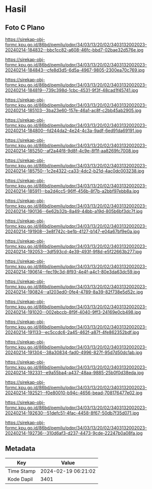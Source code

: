 # Hasil

## Foto C Plano

https://sirekap-obj-formc.kpu.go.id/86bd/pemilu/pdpr/34/03/13/20/02/3403132002023-20240214-184832--bbc1cc82-a608-46fc-bbd7-02bae32d576e.jpg

https://sirekap-obj-formc.kpu.go.id/86bd/pemilu/pdpr/34/03/13/20/02/3403132002023-20240214-184843--cfe8d3d5-6d5a-4967-9805-2300ea70c769.jpg

https://sirekap-obj-formc.kpu.go.id/86bd/pemilu/pdpr/34/03/13/20/02/3403132002023-20240214-184819--739c398d-1cbc-4531-9f3f-48cad1f45741.jpg

https://sirekap-obj-formc.kpu.go.id/86bd/pemilu/pdpr/34/03/13/20/02/3403132002023-20240214-185103--3ba23e60-157e-46a1-ac8f-c2bb45ab2905.jpg

https://sirekap-obj-formc.kpu.go.id/86bd/pemilu/pdpr/34/03/13/20/02/3403132002023-20240214-184800--fd244da2-4e24-4c3a-9adf-6ed91da69191.jpg

https://sirekap-obj-formc.kpu.go.id/86bd/pemilu/pdpr/34/03/13/20/02/3403132002023-20240214-185250--af2a44f8-9d8f-4c9e-8f1f-aa8269fc7008.jpg

https://sirekap-obj-formc.kpu.go.id/86bd/pemilu/pdpr/34/03/13/20/02/3403132002023-20240214-185750--1c2e4322-ca33-4dc2-b21d-4ac0dc003238.jpg

https://sirekap-obj-formc.kpu.go.id/86bd/pemilu/pdpr/34/03/13/20/02/3403132002023-20240214-185911--ba2d4cc5-96ff-456b-8f7b-a2bbf97ebb8a.jpg

https://sirekap-obj-formc.kpu.go.id/86bd/pemilu/pdpr/34/03/13/20/02/3403132002023-20240214-190136--6e62b32b-8a49-44bb-a19d-805b6bf3dc7f.jpg

https://sirekap-obj-formc.kpu.go.id/86bd/pemilu/pdpr/34/03/13/20/02/3403132002023-20240214-191908--3e8f742c-be1b-4127-b147-e04a67bf9e0a.jpg

https://sirekap-obj-formc.kpu.go.id/86bd/pemilu/pdpr/34/03/13/20/02/3403132002023-20240214-192053--3df593cd-4e39-493f-9f8d-e5f22663b277.jpg

https://sirekap-obj-formc.kpu.go.id/86bd/pemilu/pdpr/34/03/13/20/02/3403132002023-20240214-190614--fec19c3d-8f93-4e4f-a4c1-80e3da63dc59.jpg

https://sirekap-obj-formc.kpu.go.id/86bd/pemilu/pdpr/34/03/13/20/02/3403132002023-20240214-190824--a1203ed0-0fe4-4789-8a39-82f738e5d52c.jpg

https://sirekap-obj-formc.kpu.go.id/86bd/pemilu/pdpr/34/03/13/20/02/3403132002023-20240214-191020--002ebccb-8f9f-4040-9ff3-24169e0cb498.jpg

https://sirekap-obj-formc.kpu.go.id/86bd/pemilu/pdpr/34/03/13/20/02/3403132002023-20240214-191133--ec5ccdc6-2a45-462f-a87f-4fe862352bdf.jpg

https://sirekap-obj-formc.kpu.go.id/86bd/pemilu/pdpr/34/03/13/20/02/3403132002023-20240214-191304--38a30834-fad0-4996-827f-95d7d50dc1ab.jpg

https://sirekap-obj-formc.kpu.go.id/86bd/pemilu/pdpr/34/03/13/20/02/3403132002023-20240214-192331--e9a55ba4-a437-48aa-9885-25b0f0d38eda.jpg

https://sirekap-obj-formc.kpu.go.id/86bd/pemilu/pdpr/34/03/13/20/02/3403132002023-20240214-192521--f0e80010-b94c-4656-bead-708176477e02.jpg

https://sirekap-obj-formc.kpu.go.id/86bd/pemilu/pdpr/34/03/13/20/02/3403132002023-20240214-192630--51defc51-4fac-4458-8f67-50db7f35d071.jpg

https://sirekap-obj-formc.kpu.go.id/86bd/pemilu/pdpr/34/03/13/20/02/3403132002023-20240214-192736--310d6af3-d237-4473-9cde-22247b0a08fa.jpg


## Metadata

| Key        | Value               |
| ---------- | ------------------- |
| Time Stamp | 2024-02-19 06:21:02 |
| Kode Dapil | 3401                |



